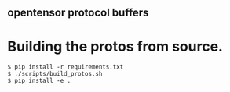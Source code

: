 ## opentensor protocol buffers

# Building the protos from source.
```
$ pip install -r requirements.txt
$ ./scripts/build_protos.sh
$ pip install -e .

